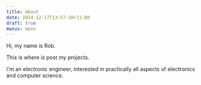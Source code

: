 ```yaml
---
title: About
date: 2024-12-17T13:57:38+11:00
draft: true
menus: main
---
```


Hi, my name is Rob.

This is where is post my projects.

I'm an electronic engineer, interested in practically all aspects of electronics and computer science.
